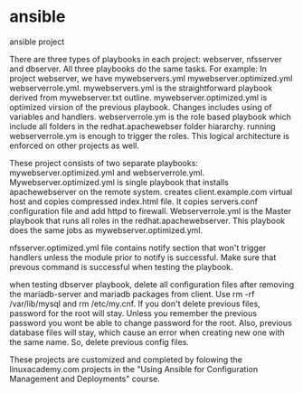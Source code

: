 # ansible
ansible project

There are three types of playbooks in each project: webserver, nfsserver and dbserver. 
All three playbooks do the same tasks.
For example: In project webserver, we have mywebservers.yml mywebserver.optimized.yml webserverrole.yml.
mywebservers.yml is the straightforward playbook derived from mywebserver.txt outline.
mywebserver.optimized.yml is optimized virsion of the previous playbook. Changes includes using of variables and handlers.
webserverrole.ym is the role based playbook which include all folders in the redhat.apachewebser folder hiararchy. running webserverrole.ym is enough to trigger the roles.
This logical architecture is enforced on other projects as well.

These project consists of two separate playbooks: mywebserver.optimized.yml and webserverrole.yml. 
Mywebserver.optimized.yml is single playbook that installs apachewebserver on the remote system. creates client.example.com virtual host and copies compressed index.html file. It copies servers.conf configuration file and add httpd to firewall. 
Webserverrole.yml is the Master playbook that runs all roles in the redhat.apachewebserver. This playbook does the same jobs as mywebserver.optimized.yml. 

nfsserver.optimized.yml file contains notify section that won't trigger handlers unless the module prior to notify is successful. Make sure that prevous command is successful when testing the playbook.

when testing dbserver playbook, delete all configuration files after removing the mariadb-server and mariadb packages from client. Use rm -rf /var/lib/mysql and rm /etc/my.cnf. If you don't delete previous files, password for the root will stay. Unless you remember the previous password you wont be able to change password for the root. Also, previous database files will stay, which cause an error when creating new one with the same name. So, delete previous config files.

These projects are customized and completed by folowing the linuxacademy.com projects in the "Using Ansible for Configuration Management and Deployments" course. 
